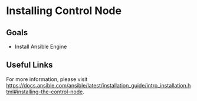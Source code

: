 # Installing Control Node

## Goals

* Install Ansible Engine

## Useful Links

For more information, please visit https://docs.ansible.com/ansible/latest/installation_guide/intro_installation.html#installing-the-control-node.
